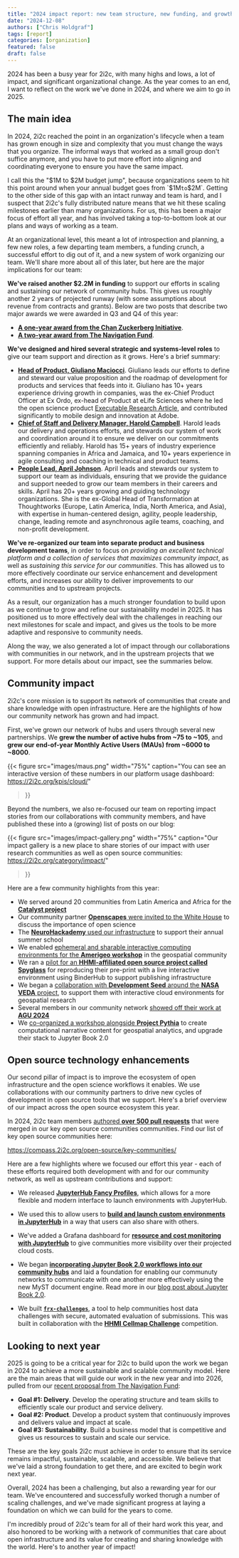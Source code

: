 ```yaml
---
title: "2024 impact report: new team structure, new funding, and growth in our network"
date: "2024-12-08"
authors: ["Chris Holdgraf"]
tags: [report]
categories: [organization]
featured: false
draft: false
---
```


2024 has been a busy year for 2i2c, with many highs and lows, a lot of impact, and significant organizational change. As the year comes to an end, I want to reflect on the work we've done in 2024, and where we aim to go in 2025.

## The main idea

In 2024, 2i2c reached the point in an organization's lifecycle when a team has grown enough in size and complexity that you must change the ways that you organize. The informal ways that worked as a small group don't suffice anymore, and you have to put more effort into aligning and coordinating everyone to ensure you have the same impact.

I call this the "$1M to $2M budget jump", because organizations seem to hit this point around when your annual budget goes from `$1M` to `$2M`. Getting to the other side of this gap with an intact runway and team is hard, and I suspect that 2i2c's fully distributed nature means that we hit these scaling milestones earlier than many organizations. For us, this has been a major focus of effort all year, and has involved taking a top-to-bottom look at our plans and ways of working as a team.

At an organizational level, this meant a lot of introspection and planning, a few new roles, a few departing team members, a funding crunch, a successful effort to dig out of it, and a new system of work organizing our team. We'll share more about all of this later, but here are the major implications for our team:

**We've raised another $2.2M in funding** to support our efforts in scaling and sustaining our network of community hubs. This gives us roughly another 2 years of projected runway (with some assumptions about revenue from contracts and grants). Below are two posts that describe two major awards we were awarded in Q3 and Q4 of this year:

- **[A one-year award from the Chan Zuckerberg Initiative](/blog/2024/funding-czi/)**.
- **[A two-year award from The Navigation Fund](/blog/2024/funding-navigation/)**.

**We've designed and hired several strategic and systems-level roles** to give our team support and direction as it grows. Here's a brief summary:

- **[Head of Product, Giuliano Maciocci](/authors/giuliano-maciocci/)**. Giuliano leads our efforts to define and steward our value proposition and the roadmap of development for products and services that feeds into it. Giuliano has 10+ years experience driving growth in companies, was the ex-Chief Product Officer at Ex Ordo, ex-head of Product at eLife Sciences where he led the open science product [Executable Research Article](https://elifesciences.org/collections/d72819a9/executable-research-articles), and contributed significantly to mobile design and innovation at Adobe.
- **[Chief of Staff and Delivery Manager, Harold Campbell](/authors/harold-campbell/)**. Harold leads our delivery and operations efforts, and stewards our system of work and coordination around it to ensure we deliver on our commitments efficiently and reliably. Harold has 15+ years of industry experience spanning companies in Africa and Jamaica, and 10+ years experience in agile consulting and coaching in technical and product teams.
- **[People Lead, April Johnson](/authors/april-johnson/)**. April leads and stewards our system to support our team as individuals, ensuring that we provide the guidance and support needed to grow our team members in their careers and skills. April has 20+ years growing and guiding technology organizations. She is the ex-Global Head of Transformation at Thoughtworks (Europe, Latin America, India, North America, and Asia), with expertise in human-centered design, agility, people leadership, change, leading remote and asynchronous agile teams, coaching, and non-profit development.

**We've re-organized our team into separate product and business development teams**, in order to focus on _providing an excellent technical platform and a collection of services that maximizes community impact_, as well as _sustaining this service for our communities_. This has allowed us to more effectively coordinate our service enhancement and development efforts, and increases our ability to deliver improvements to our communities and to upstream projects.

As a result, our organization has a much stronger foundation to build upon as we continue to grow and refine our sustainability model in 2025. It has positioned us to more effectively deal with the challenges in reaching our next milestones for scale and impact, and gives us the tools to be more adaptive and responsive to community needs.

Along the way, we also generated a lot of impact through our collaborations with communities in our network, and in the upstream projects that we support. For more details about our impact, see the summaries below.

## Community impact

2i2c's core mission is to support its network of communities that create and share knowledge with open infrastructure. Here are the highlights of how our community network has grown and had impact.

First, we've grown our network of hubs and users through several new partnerships. We **grew the number of active hubs from ~75 to ~105**, and **grew our end-of-year Monthly Active Users (MAUs) from ~6000 to ~8000**.

{{< figure
  src="images/maus.png"
  width="75%"
  caption="You can see an interactive version of these numbers in our platform usage dashboard: https://2i2c.org/kpis/cloud/"
>}}

Beyond the numbers, we also re-focused our team on reporting impact stories from our collaborations with community members, and have published these into a (growing) list of posts on our blog:

{{< figure
  src="images/impact-gallery.png"
  width="75%"
  caption="Our impact gallery is a new place to share stories of our impact with user research communities as well as open source communities: https://2i2c.org/category/impact/"
>}}

Here are a few community highlights from this year:

- We served around 20 communities from Latin America and Africa for the [**Catalyst project**](https://2i2c.org/blog/2024/catalyst-partner-highlights/)
- Our community partner [**Openscapes** were invited to the White House](https://openscapes.org/events/2024-09-26-openscapes-whitehouse/) to discuss the importance of open science
- The [**NeuroHackademy** used our infrastructure](http://2i2c.org/blog/2024/neurohackademy-summer-school-reflections/) to support their annual summer school
- We enabled [ephemeral and sharable interactive computing environments for the **Amerigeo workshop**](http://2i2c.org/blog/2024/amerigeo-workshop/) in the geospatial community
- We ran a [pilot for an **HHMI-affiliated open source project called Spyglass**](https://2i2c.org/blog/2024/hhmi-spyglass-mysql/) for reproducing their pre-print with a live interactive environment using BinderHub to support publishing infrastructure
- We began a [collaboration with **Development Seed** around the **NASA VEDA** project](https://2i2c.org/blog/2024/veda-devseed-collab/), to support them with interactive cloud environments for geospatial research
- Several members in our community network [showed off their work at **AGU 2024**](https://2i2c.org/blog/2024/agu/)
- We [co-organized a workshop alongside **Project Pythia**](https://2i2c.org/blog/2024/project-pythia-cookoff/) to create computational narrative content for geospatial analytics, and upgrade their stack to Jupyter Book 2.0

## Open source technology enhancements

Our second pillar of impact is to improve the ecosystem of open infrastructure and the open science workflows it enables. We use collaborations with our community partners to drive new cycles of development in open source tools that we support. Here's a brief overview of our impact across the open source ecosystem this year.

In 2024, 2i2c team members [authored **over 500 pull requests**](https://github.com/search?q=author%3Acholdgraf+author%3Aharoldcampbell+author%3Aaprilmj+author%3Acolliand+author%3Ajmunroe+author%3Ajnywong+author%3AGman0909+author%3AconsideRatio+author%3Ageorgianaelena+author%3Asgibson91+author%3Ayuvipanda+author%3Aagoose77+org%3Ajupyter+org%3Ajupyter-server+org%3Ajupyterhub+org%3Ajupyterlab+org%3Abinder-examples+org%3Aexecutablebooks+org%3Acryptnono+org%3Adask+org%3Apydata+org%3Arocker-org+org%3Apangeo-data+org%3Ajupyter-book+is%3Apr+merged%3A%3E%3D2024-01-01&type=pullrequests) that were merged in our key open source communities communities. Find our list of key open source communities here:

https://compass.2i2c.org/open-source/key-communities/

Here are a few highlights where we focused our effort this year - each of these efforts required both development with and for our community network, as well as upstream contributions and support:

- We released [**JupyterHub Fancy Profiles**](https://2i2c.org/blog/2024/jupyterhub-fancy-profiles-rollout/), which allows for a more flexible and modern interface to launch environments with JupyterHub.

- We used this to allow users to [**build and launch custom environments in JupyterHub**](https://2i2c.org/blog/2024/nasa-ephemeral-hubs/) in a way that users can also share with others.

- We've added a Grafana dashboard for [**resource and cost monitoring with JupyterHub**](https://2i2c.org/blog/2024/aws-cost-attribution/) to give communities more visibility over their projected cloud costs.

- We began [**incorporating Jupyter Book 2.0 workflows into our community hubs**](https://2i2c.org/blog/2024/project-pythia-cookoff/) and laid a foundation for enabling our communuty networks to communicate with one another more effectively using the new MyST document engine. Read more in our [blog post about Jupyter Book 2.0](https://2i2c.org/blog/2024/jupyter-book-2/).

- We built [**`frx-challenges`**](https://2i2c.org/blog/2024/frx/), a tool to help communities host data challenges with secure, automated evaluation of submissions. This was built in collaboration with the [**HHMI Cellmap Challenge**](https://cellmapchallenge.janelia.org/) competition.


## Looking to next year

2025 is going to be a critical year for 2i2c to build upon the work we began in 2024 to achieve a more sustainable and scalable community model. Here are the main areas that will guide our work in the new year and into 2026, pulled from our [recent proposal from The Navigation Fund](/blog/2024/funding-navigation/index.md):

- **Goal #1: Delivery**. Develop the operating structure and team skills to
efficiently scale our product and service delivery.
- **Goal #2: Product**. Develop a product system that continuously improves and
delivers value and impact at scale.
- **Goal #3: Sustainability**. Build a business model that is competitive and gives
us resources to sustain and scale our service.

These are the key goals 2i2c must achieve in order to ensure that its service remains impactful, sustainable, scalable, and accessible. We believe that we've laid a strong foundation to get there, and are excited to begin work next year.

Overall, 2024 has been a challenging, but also a rewarding year for our team. We've encountered and successfully worked thorugh a number of scaling challenges, and we've made significant progress at laying a foundation on which we can build for the years to come.

I'm incredibly proud of 2i2c's team for all of their hard work this year, and also honored to be working with a network of communities that care about open infrastructure and its value for creating and sharing knowledge with the world. Here's to another year of impact!

